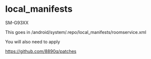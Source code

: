 local_manifests
===============
SM-G93XX

This goes in /android/system/.repo/local_manifests/roomservice.xml

You will also need to apply

https://github.com/8890q/patches
